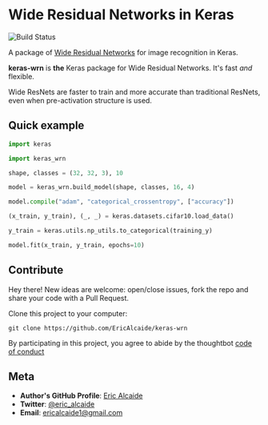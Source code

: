 # Wide Residual Networks in Keras
![Build Status][build-image]

A package of [Wide Residual Networks](https://arxiv.org/abs/1605.07146) for image recognition in Keras.

**keras-wrn** is **the** Keras package for Wide Residual Networks. It's fast *and* flexible.

Wide ResNets are faster to train and more accurate than traditional ResNets, even when pre-activation structure is used. 

## Quick example

```python
import keras

import keras_wrn

shape, classes = (32, 32, 3), 10

model = keras_wrn.build_model(shape, classes, 16, 4)

model.compile("adam", "categorical_crossentropy", ["accuracy"])

(x_train, y_train), (_, _) = keras.datasets.cifar10.load_data()

y_train = keras.utils.np_utils.to_categorical(training_y)

model.fit(x_train, y_train, epochs=10)
```


## Contribute
Hey there! New ideas are welcome: open/close issues, fork the repo and share your code with a Pull Request.

Clone this project to your computer:

`git clone https://github.com/EricAlcaide/keras-wrn`

By participating in this project, you agree to abide by the thoughtbot [code of conduct](https://thoughtbot.com/open-source-code-of-conduct)

## Meta

* **Author's GitHub Profile**: [Eric Alcaide](https://github.com/EricAlcaide/)
* **Twitter**: [@eric_alcaide](https://twitter.com/eric_alcaide)
* **Email**: ericalcaide1@gmail.com

[build-image]: https://img.shields.io/travis/rust-lang/rust/master.svg "Build Status"